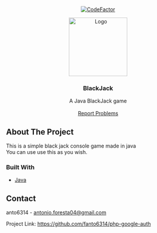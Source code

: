 <br />
<p align="center">
  <a href="https://github.com/fanto6314/BlackJack">
    <a href="https://www.codefactor.io/repository/github/fanto6314/blackjack/overview/main"><img src="https://www.codefactor.io/repository/github/fanto6314/blackjack/badge/main" alt="CodeFactor" /></a>
  </a>
</p>
<p align="center">
  <a href="https://github.com/fanto6314/BlackJack">
    <img src="https://bit.ly/2UDMZTd" alt="Logo" width="160" height="160">
  </a>

  <h3 align="center">BlackJack</h3>

  <p align="center">
    A Java BlackJack game
    <br />
    <br />
    <a href="https://github.com/fanto6314/BlackJack/issues">Report Problems</a>
  </p>
</p>

## About The Project

This is a simple black jack console game made in java
<br />
You can use use this as you wish.

### Built With

* [Java](https://java.com/)

## Contact

anto6314 - antonio.foresta04@gmail.com

Project Link: https://github.com/fanto6314/php-google-auth
